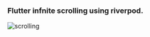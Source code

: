 ### Flutter infnite scrolling using riverpod. 


![scrolling](https://user-images.githubusercontent.com/19634148/160852650-4d2607b4-2fbf-4b17-bb6c-e9acd0beb69e.gif)
